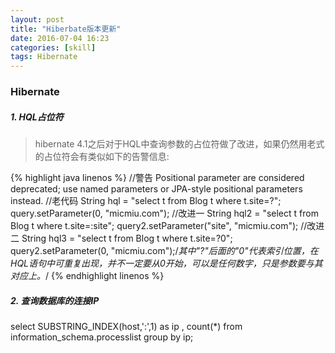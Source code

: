 ```yaml
---
layout: post
title: "Hiberbate版本更新"
date: 2016-07-04 16:23
categories: [skill]
tags: Hibernate
---
```


### Hibernate

##### 1. HQL占位符
> hibernate 4.1之后对于HQL中查询参数的占位符做了改进，如果仍然用老式的占位符会有类似如下的告警信息:

{% highlight java linenos %}
//警告
Positional parameter are considered deprecated; use named parameters or JPA-style positional parameters instead.
//老代码
String hql = "select t from Blog t where t.site=?";
query.setParameter(0, "micmiu.com");
//改进一
String hql2 = "select t from Blog t where t.site=:site";
query2.setParameter("site", "micmiu.com");
//改进二
String hql3 = "select t from Blog t where t.site=?0";
query2.setParameter(0, "micmiu.com");/*其中"?"后面的"0"代表索引位置，在HQL语句中可重复出现，并不一定要从0开始，可以是任何数字，只是参数要与其对应上。*/
{% endhighlight linenos %}

##### 2. 查询数据库的连接IP
select SUBSTRING_INDEX(host,':',1) as ip , count(*) from information_schema.processlist group by ip;
